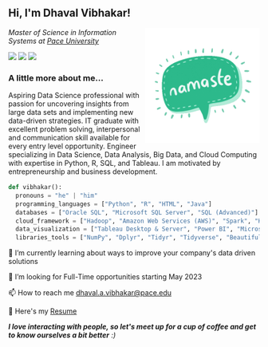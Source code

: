 <h2> Hi, I'm Dhaval Vibhakar! </h2> <img align='right' src="https://github.com/DhavalVibhakar99/DhavalVibhakar99/blob/main/giphy%20(1).gif" width="230">

<p><em>Master of Science in Information Systems at <a href="https://www.pace.edu">Pace University</a>
</em></p>

<a href="https://www.linkedin.com/in/dhavalvibhakar99"> <img src="https://img.shields.io/badge/-Dhaval Vibhakar-blue?style=flat&logo=Linkedin&logoColor=white&link=https://www.linkedin.com/in/dhavalvibhakar99"></a> <a href="mailto:dhaval.a.vibhakar@pace.edu?body=Hi, I'm Dhaval Vibhakar and thank you for reaching out to me! Please type your message below this line."> <img src="https://img.shields.io/badge/-E--mail-red?style=flat&logo=maildotru&logoColor=white"></a> <a href="https://wa.me/15513126290"> <img src="https://img.shields.io/badge/-WhatsApp-green?style=flat&logo=whatsapp&logoColor=white"></a>


### A little more about me...
Aspiring Data Science professional with passion for uncovering insights from large data sets and implementing new data-driven strategies. IT graduate with excellent problem solving, interpersonal and communication skill available for every entry level opportunity.
Engineer specializing in Data Science, Data Analysis, Big Data, and Cloud Computing with expertise in Python, R, SQL, and Tableau. I am motivated by entrepreneurship and business development.



```python
def vibhakar():
  pronouns = "he" | "him"
  programming_languages = ["Python", "R", "HTML", "Java"]
  databases = ["Oracle SQL", "Microsoft SQL Server", "SQL (Advanced)"]
  cloud_framework = ["Hadoop", "Amazon Web Services (AWS)", "Spark", "Hive"]
  data_visualization = ["Tableau Desktop & Server", "Power BI", "Microsoft Excel (VBA, VLOOKUPS)", "Google Analytics", "Qlik Sense"]
  libraries_tools = ["NumPy", "Dplyr", "Tidyr", "Tidyverse", "Beautiful Soup", "scikit-learn", "TensorFlow", "ggplot", "Agile / Scrum", "JIRA"]
```
🌱 I’m currently learning about ways to improve your company's data driven solutions

🤝 I’m looking for Full-Time opportunities starting May 2023 <img align='right' src="" width="230">

📫 How to reach me dhaval.a.vibhakar@pace.edu

📄 Here's my <a href="https://drive.google.com/file/d/1krTK3BBRzBi3diiWZDAg64AQpp0Au_PU/view?usp=sharing">Resume</a>

<em><b>I love interacting with people, so let's meet up for a cup of coffee and get to know ourselves a bit better</b> :)</em>
